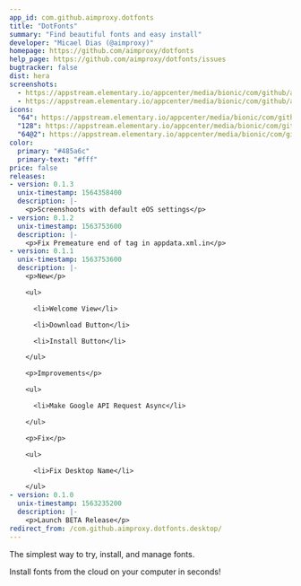 ```yaml
---
app_id: com.github.aimproxy.dotfonts
title: "DotFonts"
summary: "Find beautiful fonts and easy install"
developer: "Micael Dias (@aimproxy)"
homepage: https://github.com/aimproxy/dotfonts
help_page: https://github.com/aimproxy/dotfonts/issues
bugtracker: false
dist: hera
screenshots:
  - https://appstream.elementary.io/appcenter/media/bionic/com/github/aimproxy.dotfonts/D7EF8375BECF1112AC18361AD511295B/screenshots/image-1_orig.png
  - https://appstream.elementary.io/appcenter/media/bionic/com/github/aimproxy.dotfonts/D7EF8375BECF1112AC18361AD511295B/screenshots/image-2_orig.png
icons:
  "64": https://appstream.elementary.io/appcenter/media/bionic/com/github/aimproxy.dotfonts/D7EF8375BECF1112AC18361AD511295B/icons/64x64/com.github.aimproxy.dotfonts_com.github.aimproxy.dotfonts.png
  "128": https://appstream.elementary.io/appcenter/media/bionic/com/github/aimproxy.dotfonts/D7EF8375BECF1112AC18361AD511295B/icons/128x128/com.github.aimproxy.dotfonts_com.github.aimproxy.dotfonts.png
  "64@2": https://appstream.elementary.io/appcenter/media/bionic/com/github/aimproxy.dotfonts/D7EF8375BECF1112AC18361AD511295B/icons/64x64@2/com.github.aimproxy.dotfonts_com.github.aimproxy.dotfonts.png
color:
  primary: "#485a6c"
  primary-text: "#fff"
price: false
releases:
- version: 0.1.3
  unix-timestamp: 1564358400
  description: |-
    <p>Screenshoots with default eOS settings</p>
- version: 0.1.2
  unix-timestamp: 1563753600
  description: |-
    <p>Fix Premeature end of tag in appdata.xml.in</p>
- version: 0.1.1
  unix-timestamp: 1563753600
  description: |-
    <p>New</p>

    <ul>

      <li>Welcome View</li>

      <li>Download Button</li>

      <li>Install Button</li>

    </ul>

    <p>Improvements</p>

    <ul>

      <li>Make Google API Request Async</li>

    </ul>

    <p>Fix</p>

    <ul>

      <li>Fix Desktop Name</li>

    </ul>
- version: 0.1.0
  unix-timestamp: 1563235200
  description: |-
    <p>Launch BETA Release</p>
redirect_from: /com.github.aimproxy.dotfonts.desktop/
---
```


<p>The simplest way to try, install, and manage fonts.</p>
<p>Install fonts from the cloud on your computer in seconds!</p>